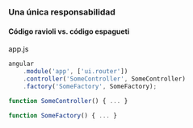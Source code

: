 
### Una única responsabilidad
#### Código ravioli vs. código espagueti

app.js
```JavaScript
angular
    .module('app', ['ui.router'])
    .controller('SomeController', SomeController)
    .factory('SomeFactory', SomeFactory);

function SomeController() { ... }

function SomeFactory() { ... }
```
